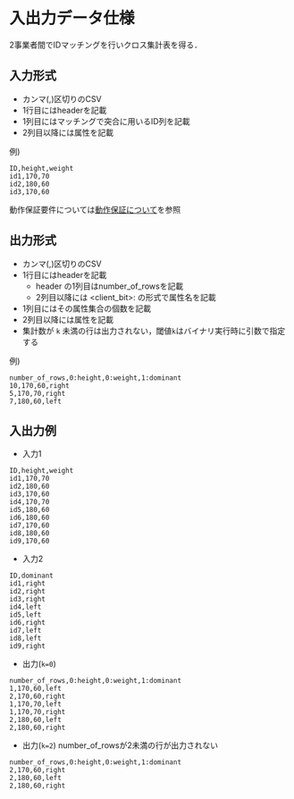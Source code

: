 # 入出力データ仕様
2事業者間でIDマッチングを行いクロス集計表を得る．

## 入力形式

- カンマ(,)区切りのCSV
- 1行目にはheaderを記載
- 1列目にはマッチングで突合に用いるID列を記載
- 2列目以降には属性を記載

例)
```csv
ID,height,weight
id1,170,70
id2,180,60
id3,170,60
```

動作保証要件については[動作保証について](guarantee.md)を参照  

## 出力形式
- カンマ(,)区切りのCSV
- 1行目にはheaderを記載
    - header の1列目はnumber_of_rowsを記載
    - 2列目以降には <client_bit>:<attribute> の形式で属性名を記載
- 1列目にはその属性集合の個数を記載
- 2列目以降には属性を記載
- 集計数が `k` 未満の行は出力されない，閾値`k`はバイナリ実行時に引数で指定する

例)
```csv
number_of_rows,0:height,0:weight,1:dominant
10,170,60,right
5,170,70,right
7,180,60,left
```

## 入出力例
- 入力1 
```
ID,height,weight
id1,170,70
id2,180,60
id3,170,60
id4,170,70
id5,180,60
id6,180,60
id7,170,60
id8,180,60
id9,170,60
```

- 入力2
```
ID,dominant
id1,right
id2,right
id3,right
id4,left
id5,left
id6,right
id7,left
id8,left
id9,right
```

- 出力(`k=0`)
```
number_of_rows,0:height,0:weight,1:dominant
1,170,60,left
2,170,60,right
1,170,70,left
1,170,70,right
2,180,60,left
2,180,60,right
```
- 出力(`k=2`)
number_of_rowsが2未満の行が出力されない
```
number_of_rows,0:height,0:weight,1:dominant
2,170,60,right
2,180,60,left
2,180,60,right
```